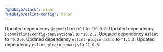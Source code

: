 ```yaml
---
"@adbayb/stack": minor
"@adbayb/eslint-config": minor
---
```


Updated dependency `@commitlint/cli` to `^19.3.0`.
Updated dependency `@commitlint/config-conventional` to `^19.2.2`.
Updated dependency `eslint` to `^9.2.0`.
Updated dependency `eslint-plugin-astro` to `^1.1.2`.
Updated dependency `eslint-plugin-sonarjs` to `^1.0.3`.
